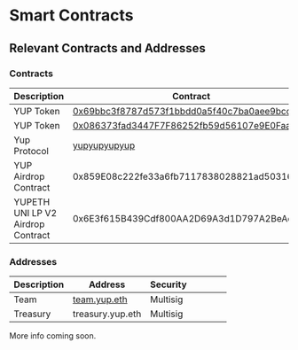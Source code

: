 # Smart Contracts

## Relevant Contracts and Addresses

### Contracts

| Description                       | Contract                                                                                                               | Chain    | Security |
| --------------------------------- | ---------------------------------------------------------------------------------------------------------------------- | -------- | -------- |
| YUP Token                         | [0x69bbc3f8787d573f1bbdd0a5f40c7ba0aee9bcc9](https://etherscan.io/token/0x69bbc3f8787d573f1bbdd0a5f40c7ba0aee9bcc9)    | Ethereum | Multisig |
| YUP Token                         | [0x086373fad3447F7F86252fb59d56107e9E0FaaFa](https://polygonscan.com/token/0x086373fad3447F7F86252fb59d56107e9E0FaaFa) | Polygon  | Multisig |
| Yup Protocol                      | [yupyupyupyup](https://bloks.io/account/yupyupyupyup)                                                                  | DSPs     | SC       |
| YUP Airdrop Contract              | 0x859E08c222fe33a6fb7117838028821ad5031627                                                                             | Polygon  | Multisig |
| YUPETH UNI LP V2 Airdrop Contract | 0x6E3f615B439Cdf800AA2D69A3d1D797A2BeAc5b8                                                                             | Polygon  | Multisig |

### Addresses

| Description | Address                                                                                                | Security |   |   |   |   |
| ----------- | ------------------------------------------------------------------------------------------------------ | -------- | - | - | - | - |
| Team        | [team.yup.eth](https://gnosis-safe.io/app/#/safes/0xd6d978728584D4Ca08324f2ae9B4A3215542D888/balances) | Multisig |   |   |   |   |
| Treasury    | treasury.yup.eth                                                                                       | Multisig |   |   |   |   |



More info coming soon.
